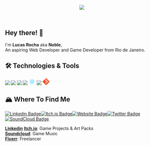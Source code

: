 
<p align="center">
  <img src="https://user-images.githubusercontent.com/78228526/136672537-14352cdc-2bcd-48aa-ba9a-5e37b1e1ddb8.png"/></p>
<br>

## Hey there! 👋

I'm <b>Lucas Rocha</b> aka <b>Noble</b>,<br>
An aspiring Web Developer and Game Developer from Rio de Janeiro.

## 🛠️ Technologies & Tools

<h4>
  <code><img src="https://user-images.githubusercontent.com/78228526/136673526-557590ab-e5e6-4770-aa9f-c2014466ae53.png" width=23/></code>
  <code><img src="https://user-images.githubusercontent.com/78228526/136673531-00f2765a-643d-49eb-a483-7c662d99b8ec.png" width=23/></code>
  <code><img src="https://user-images.githubusercontent.com/78228526/136673415-5212d5b5-f118-4cf7-863d-4a0606f6d1e5.png" width=23/></code>
  <code><img src="https://user-images.githubusercontent.com/78228526/136674315-bb577e67-a9ef-41b9-aedb-b97c498ee4c9.png" width=23/></code>
  <code><img src="https://raw.githubusercontent.com/github/explore/80688e429a7d4ef2fca1e82350fe8e3517d3494d/topics/react/react.png" width=23/></code>
  <code><img src="https://user-images.githubusercontent.com/78228526/136673488-71e0c65b-c4b8-42aa-9a6a-c0cbd9af6b9d.png" width=23/></code>
  <code><img src="https://raw.githubusercontent.com/devicons/devicon/master/icons/git/git-original.svg" width=23/></code>
</h4>

## 🏔️ Where To Find Me

[![Linkedin Badge](https://img.shields.io/badge/--0e76a8?style=flat&logo=Linkedin&logoColor=white)](https://linkedin.com/in/iampavangandhi)[![Itch.io Badge](https://img.shields.io/badge/--FA5C5C?style=flat&logo=Itch.io&logoColor=white)](https://twitter.com/iampavangandhi)[![Website Badge](https://img.shields.io/badge/--13448F?style=flat&logo=google-chrome&logoColor=white)](https://iampavangandhi.github.io/)[![Twitter Badge](https://img.shields.io/badge/--00acee?style=flat&logo=Twitter&logoColor=white)](https://twitter.com/iampavangandhi)[![SoundCloud Badge](https://img.shields.io/badge/--FF3300?style=flat&logo=SoundCloud&logoColor=white)](https://twitter.com/iampavangandhi)

**[Linkedin](https://www.linkedin.com/in/lucrocha2/)** 
**[Itch.io](https://nobelven.itch.io/)**: Game Projects & Art Packs<br>
**[Soundcloud](https://soundcloud.com/nobelven)**: Game Music<br>
**[Fiverr](https://www.fiverr.com/nobelven)**: Freelancer
